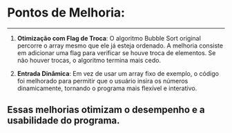 # Pontos de Melhoria:
---

1. **Otimização com Flag de Troca**:
   O algoritmo Bubble Sort original percorre o array mesmo que ele já esteja ordenado. A melhoria consiste em adicionar uma flag para verificar se houve troca de elementos. Se não houver trocas, o algoritmo termina mais cedo.

2. **Entrada Dinâmica**:
   Em vez de usar um array fixo de exemplo, o código foi melhorado para permitir que o usuário insira os números dinamicamente, tornando o programa mais flexível e interativo.

## Essas melhorias otimizam o desempenho e a usabilidade do programa.
